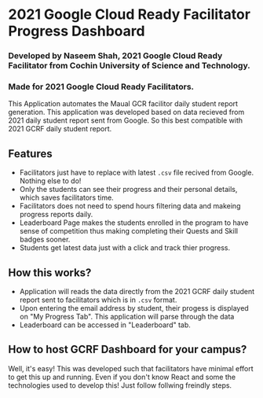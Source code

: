 # 2021 Google Cloud Ready Facilitator Progress Dashboard
### Developed by Naseem Shah, 2021 Google Cloud Ready Facilitator from Cochin University of Science and Technology.
### Made for 2021 Google Cloud Ready Facilitators.

This Application automates the Maual GCR facilitor daily student report generation. This application was developed based on data recieved from 2021 daily student report sent from Google. So this best compatible with 2021 GCRF daily student report.

## Features
- Facilitators just have to replace with latest `.csv` file recived from Google. Nothing else to do!
- Only the students can see their progress and their personal details, which saves facilitators time. 
- Facilitators does not need to spend hours filtering data and makeing progress reports daily. 
- Leaderboard Page makes the students enrolled in the program to have sense of competition thus making completing their Quests and Skill badges sooner.
- Students get latest data just with a click and track thier progress.

## How this works?
- Application will reads the data directly from the 2021 GCRF daily student report sent to facilitators which is in `.csv` format. 
- Upon entering the email address by student, their progess is displayed on "My Progress Tab". This application will parse through the data 
- Leaderboard can be accessed in "Leaderboard" tab.

## How to host GCRF Dashboard for your campus?

Well, it's easy! This was developed such that facilitators have minimal effort to get this up and running. Even if you don't know React and some the technologies used to develop this! Just follow follwing freindly steps.

